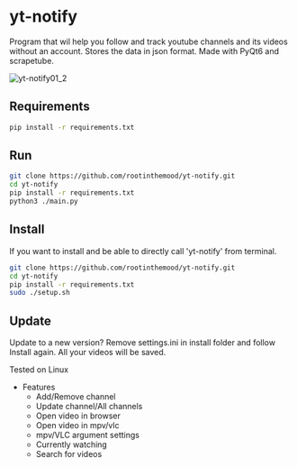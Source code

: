 # yt-notify
Program that wil help you follow and track youtube channels and its videos without an account. Stores the data in json format. Made with PyQt6 and scrapetube.

![yt-notify01_2](https://user-images.githubusercontent.com/105909072/169989558-b5eb0a02-8e46-4d82-ac0e-2ac865cde0a6.png)

## Requirements
```bash
pip install -r requirements.txt
```

## Run
```bash
git clone https://github.com/rootinthemood/yt-notify.git
cd yt-notify
pip install -r requirements.txt
python3 ./main.py
```

## Install
If you want to install and be able to directly call 'yt-notify' from terminal.
```bash
git clone https://github.com/rootinthemood/yt-notify.git
cd yt-notify
pip install -r requirements.txt
sudo ./setup.sh
```

## Update
Update to a new version? Remove settings.ini in install folder and follow Install again. All your videos will be saved.

Tested on Linux

* Features
    * Add/Remove channel
    * Update channel/All channels
    * Open video in browser
    * Open video in mpv/vlc
    * mpv/VLC argument settings
    * Currently watching
    * Search for videos
